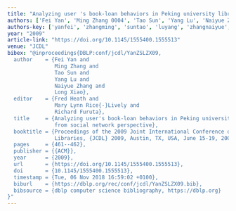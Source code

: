 ```yaml
---
title: "Analyzing user 's book-loan behaviors in Peking university library from social network perspective"
authors: ['Fei Yan', 'Ming Zhang 0004', 'Tao Sun', 'Yang Lu', 'Naiyue Zhang', 'Long Xiao']
authors-key: ['yanfei', 'zhangming', 'suntao', 'luyang', 'zhangnaiyue', 'xiaolong']
year: "2009"
article-link: "https://doi.org/10.1145/1555400.1555513"
venue: "JCDL"
bibex: "@inproceedings{DBLP:conf/jcdl/YanZSLZX09,
  author    = {Fei Yan and
               Ming Zhang and
               Tao Sun and
               Yang Lu and
               Naiyue Zhang and
               Long Xiao},
  editor    = {Fred Heath and
               Mary Lynn Rice{-}Lively and
               Richard Furuta},
  title     = {Analyzing user's book-loan behaviors in Peking university library
               from social network perspective},
  booktitle = {Proceedings of the 2009 Joint International Conference on Digital
               Libraries, {JCDL} 2009, Austin, TX, USA, June 15-19, 2009},
  pages     = {461--462},
  publisher = {{ACM}},
  year      = {2009},
  url       = {https://doi.org/10.1145/1555400.1555513},
  doi       = {10.1145/1555400.1555513},
  timestamp = {Tue, 06 Nov 2018 16:59:02 +0100},
  biburl    = {https://dblp.org/rec/conf/jcdl/YanZSLZX09.bib},
  bibsource = {dblp computer science bibliography, https://dblp.org}
}"
---
```

